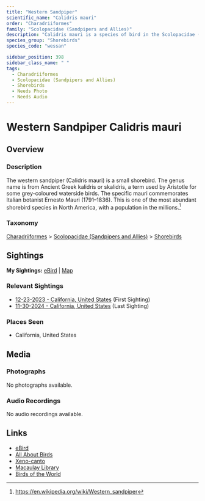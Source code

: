 ```yaml
---
title: "Western Sandpiper"
scientific_name: "Calidris mauri"
order: "Charadriiformes"
family: "Scolopacidae (Sandpipers and Allies)"
description: "Calidris mauri is a species of bird in the Scolopacidae (Sandpipers and Allies) family. It has been observed 8 times."
species_group: "Shorebirds"
species_code: "wessan"

sidebar_position: 398
sidebar_class_name: " "
tags: 
  - Charadriiformes
  - Scolopacidae (Sandpipers and Allies)
  - Shorebirds
  - Needs Photo
  - Needs Audio
---
```


# Western Sandpiper <span className='sci_name'>Calidris mauri</span>

## Overview

### Description
The western sandpiper (Calidris mauri) is a small shorebird. The genus name is from Ancient Greek kalidris or skalidris, a term used by Aristotle for some grey-coloured waterside birds. The specific mauri commemorates Italian botanist Ernesto Mauri (1791–1836).
This is one of the most abundant shorebird species in North America, with a population in the millions.[^1]

[^1]: https://en.wikipedia.org/wiki/Western_sandpiper

### Taxonomy
[Charadriiformes](/tags/charadriiformes) > [Scolopacidae (Sandpipers and Allies)](/tags/scolopacidae-sandpipers-and-allies) > [Shorebirds](/tags/shorebirds)


## Sightings

**My Sightings:** [eBird](https://ebird.org/lifelist?r=world&time=life&spp=wessan) | [Map](/map?species_code=wessan)

### Relevant Sightings

* [12-23-2023 - California, United States](https://ebird.org/checklist/S157058117) (First Sighting)
* [11-30-2024 - California, United States](https://ebird.org/checklist/S204074627) (Last Sighting)

### Places Seen

* California, United States



## Media
### Photographs
No photographs available.

### Audio Recordings
No audio recordings available.

## Links
* [eBird](https://ebird.org/species/wessan) 
* [All About Birds](https://www.allaboutbirds.org/guide/wessan) 
* [Xeno-canto](https://www.xeno-canto.org/species/calidris-mauri) 
* [Macaulay Library](https://search.macaulaylibrary.org/catalog?taxonCode=wessan&sort=rating_rank_desc)
* [Birds of the World](https://birdsoftheworld.org/bow/species/wessan)
